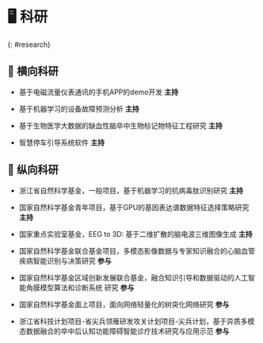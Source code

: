 # 🖥️ 科研
{: #research}

## 🧭 横向科研
- 基于电磁流量仪表通讯的手机APP的demo开发 **主持**

- 基于机器学习的设备故障预测分析 **主持**

- 基于生物医学大数据的缺血性脑卒中生物标记物特征工程研究 **主持**

- 智慧停车引导系统软件 **主持**

## 🧬 纵向科研

- 浙江省自然科学基金，一般项目，基于机器学习的抗病毒肽识别研究 **主持**

- 国家自然科学基金青年项目，基于GPU的基因表达谱数据特征选择策略研究 **主持**

- 国家重点实验室基金，EEG to 3D: 基于二维扩散的脑电波三维图像生成 **主持**

- 国家自然科学基金联合基金项目，多模态影像数据与专家知识融合的心脑血管疾病智能识别与决策研究 **参与**

- 国家自然科学基金区域创新发展联合基金，融合知识引导和数据驱动的人工智能角膜模型算法和诊断系统 研究 **参与**

- 国家自然科学基金面上项目，面向网络轻量化的树突化网络研究 **参与**

- 浙江省科技计划项目-省尖兵领雁研发攻关计划项目-尖兵计划，基于异质多模态数据融合的卒中后认知功能障碍智能诊疗技术研究与应用示范 **参与**